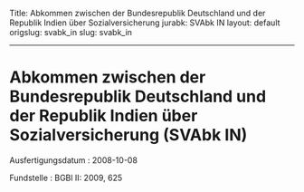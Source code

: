 Title: Abkommen zwischen der Bundesrepublik Deutschland und der Republik Indien über
  Sozialversicherung
jurabk: SVAbk IN
layout: default
origslug: svabk_in
slug: svabk_in

---

# Abkommen zwischen der Bundesrepublik Deutschland und der Republik Indien über Sozialversicherung (SVAbk IN)

Ausfertigungsdatum
:   2008-10-08

Fundstelle
:   BGBl II: 2009, 625

